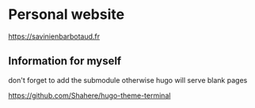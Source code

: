 # Personal website

https://savinienbarbotaud.fr

## Information for myself

don't forget to add the submodule otherwise hugo will serve blank pages

https://github.com/Shahere/hugo-theme-terminal
